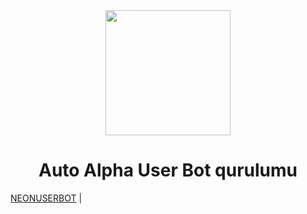 <div align="center">
  <img src="no info" width="200" height="200">
  <h1>Auto Alpha User Bot qurulumu</h1>
</div>
        <a href="https://t.me/NeonUserBot">NEONUSERBOT</a> |
